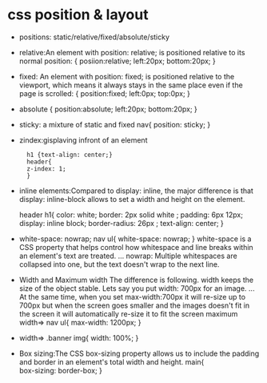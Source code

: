 # css position & layout

- positions: static/relative/fixed/absolute/sticky
- relative:An element with position: relative; is positioned relative to its normal position:
     {
         posiion:relative;
         left:20px;
         bottom:20px;
     }
- fixed: An element with position: fixed; is positioned relative to the viewport, which means it always stays in the same place even if the page is scrolled:
      {
          position:fixed;
          left:0px;
          top:0px;
      }

- absolute
     {
         position:absolute;
         left:20px;
         bottom:20px;
     }

- sticky: a mixture of static and fixed
    nav{
    position: sticky;
    }

- zindex:gisplaving infront of an element
         
        h1 {text-align: center;}
        header{
        z-index: 1;
        }
- inline elements:Compared to display: inline, the major difference is that display: inline-block allows to set a width and height on the element.

    header h1{
    color: white;
    border: 2px solid white ;
    padding: 6px 12px;
    display: inline block;
    border-radius: 26px ;
    text-align: center;
}

- white-space: nowrap;
       nav ul{
    white-space: nowrap;
    }
                     white-space is a CSS property that helps control how whitespace and line breaks within an element's text are treated. ... nowrap: Multiple whitespaces are collapsed into one, but the text doesn't wrap to the next line.
- Width and Maximum width
The difference is following. width keeps the size of the object stable. Lets say you put width: 700px for an image. ... At the same time, when you set max-width:700px it will re-size up to 700px but when the screen goes smaller and the images doesn't fit in the screen it will automatically re-size it to fit the screen
  maximum width=>
    nav ul{
    max-width: 1200px;
    }
- width=>
   .banner img{
    width: 100%;
    }
- Box sizing:The CSS box-sizing property allows us to include the padding and border in an element's total width and height.
          main{   
          box-sizing: border-box;
          }

    


